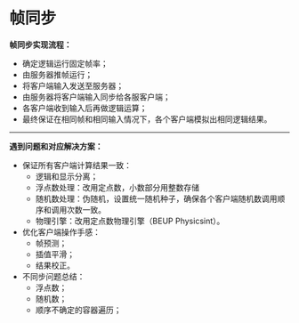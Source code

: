 # 帧同步
**帧同步实现流程：**
- 确定逻辑运行固定帧率；
- 由服务器推帧运行；
- 将客户端输入发送至服务器；
- 由服务器将客户端输入同步给各服客户端；
- 各客户端收到输入后再做逻辑运算；
- 最终保证在相同帧和相同输入情况下，各个客户端模拟出相同逻辑结果。
***
**遇到问题和对应解决方案：**
- 保证所有客户端计算结果一致：
  - 逻辑和显示分离；
  - 浮点数处理：改用定点数，小数部分用整数存储
  - 随机数处理：伪随机，设置统一随机种子，确保各个客户端随机数调用顺序和调用次数一致。
  -  物理引擎：改用定点数物理引擎（BEUP Physicsint）。
- 优化客户端操作手感：
  - 帧预测；
  - 插值平滑；
  - 结果校正。
- 不同步问题总结：
  - 浮点数；
  - 随机数；
  - 顺序不确定的容器遍历；
